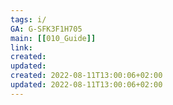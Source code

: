 ```yaml
---
tags: i/ 
GA: G-SFK3F1H705
main: [[010_Guide]]
link: 
created:
updated:
created: 2022-08-11T13:00:06+02:00
updated: 2022-08-11T13:00:06+02:00
---
```




